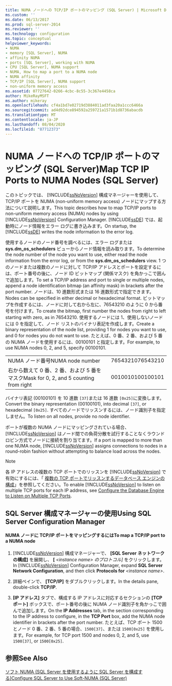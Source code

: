 ```yaml
---
title: NUMA ノードへの TCP/IP ポートのマッピング (SQL Server) | Microsoft Docs
ms.custom: ''
ms.date: 06/13/2017
ms.prod: sql-server-2014
ms.reviewer: ''
ms.technology: configuration
ms.topic: conceptual
helpviewer_keywords:
- NUMA
- memory [SQL Server], NUMA
- affinity NUMA
- ports [SQL Server], working with NUMA
- CPU [SQL Server], NUMA support
- NUMA, How to map a port to a NUMA node
- NUMA affinity
- TCP/IP [SQL Server], NUMA support
- non-uniform memory access
ms.assetid: 07727642-0266-4cbc-8c55-3c367e4458ca
author: MikeRayMSFT
ms.author: mikeray
ms.openlocfilehash: cf4a1bd7e02719d3884011ad3faa20a1ccc6466a
ms.sourcegitcommit: ad4d92dce894592a259721a1571b1d8736abacdb
ms.translationtype: MT
ms.contentlocale: ja-JP
ms.lasthandoff: 08/04/2020
ms.locfileid: "87712373"
---
```

# <a name="map-tcp-ip-ports-to-numa-nodes-sql-server"></a><span data-ttu-id="1b911-102">NUMA ノードへの TCP/IP ポートのマッピング (SQL Server)</span><span class="sxs-lookup"><span data-stu-id="1b911-102">Map TCP IP Ports to NUMA Nodes (SQL Server)</span></span>
  <span data-ttu-id="1b911-103">このトピックでは、 [!INCLUDE[ssNoVersion](../../includes/ssnoversion-md.md)] 構成マネージャーを使用して、TCP/IP ポートを NUMA (non-uniform memory access) ノードにマップする方法について説明します。</span><span class="sxs-lookup"><span data-stu-id="1b911-103">This topic describes how to map TCP/IP ports to non-uniform memory access (NUMA) nodes by using [!INCLUDE[ssNoVersion](../../includes/ssnoversion-md.md)] Configuration Manager.</span></span> <span data-ttu-id="1b911-104">[!INCLUDE[ssDE](../../includes/ssde-md.md)] では、起動時にノード情報をエラー ログに書き込みます。</span><span class="sxs-lookup"><span data-stu-id="1b911-104">On startup, the [!INCLUDE[ssDE](../../includes/ssde-md.md)] writes the node information to the error log.</span></span>  
  
 <span data-ttu-id="1b911-105">使用するノードのノード番号を調べるには、エラー ログまたは **sys.dm_os_schedulers** ビューからノード情報を読み取ります。</span><span class="sxs-lookup"><span data-stu-id="1b911-105">To determine the node number of the node you want to use, either read the node information from the error log, or from the **sys.dm_os_schedulers** view.</span></span> <span data-ttu-id="1b911-106">1 つのノードまたは複数のノードに対して TCP/IP アドレスとポートを設定するには、ポート番号の後に、ノード ID ビットマップ (関係マスク) を角かっこで囲んで追加します。</span><span class="sxs-lookup"><span data-stu-id="1b911-106">To set a TCP/IP address and port to single or multiple nodes, append a node identification bitmap (an affinity mask) in brackets after the port number.</span></span> <span data-ttu-id="1b911-107">ノードは、10 進数形式または 16 進数形式で指定できます。</span><span class="sxs-lookup"><span data-stu-id="1b911-107">Nodes can be specified in either decimal or hexadecimal format.</span></span> <span data-ttu-id="1b911-108">ビットマップを作成するには、ノードに対して右から左に、76543210 のように 0 から番号を付けます。</span><span class="sxs-lookup"><span data-stu-id="1b911-108">To create the bitmap, first number the nodes from right to left starting with zero, as in 76543210.</span></span> <span data-ttu-id="1b911-109">使用するノードには 1、使用しないノードには 0 を指定して、ノード リストのバイナリ表記を作成します。</span><span class="sxs-lookup"><span data-stu-id="1b911-109">Create a binary representation of the node list, providing 1 for nodes you want to use, and 0 for nodes you do not want to use.</span></span> <span data-ttu-id="1b911-110">たとえば、0 番、2 番、および 5 番の NUMA ノードを使用するには、00100101 と指定します。</span><span class="sxs-lookup"><span data-stu-id="1b911-110">For example, to use NUMA nodes 0, 2, and 5, specify 00100101.</span></span>  
  
|||  
|-|-|  
|<span data-ttu-id="1b911-111">NUMA ノード番号</span><span class="sxs-lookup"><span data-stu-id="1b911-111">NUMA node number</span></span>|<span data-ttu-id="1b911-112">76543210</span><span class="sxs-lookup"><span data-stu-id="1b911-112">76543210</span></span>|  
|<span data-ttu-id="1b911-113">右から数えて 0 番、2 番、および 5 番をマスク</span><span class="sxs-lookup"><span data-stu-id="1b911-113">Mask for 0, 2, and 5 counting from right</span></span>|<span data-ttu-id="1b911-114">00100101</span><span class="sxs-lookup"><span data-stu-id="1b911-114">00100101</span></span>|  
  
 <span data-ttu-id="1b911-115">バイナリ表記 (00100101) を 10 進数 `[37]`または 16 進数 `[0x25]`に変換します。</span><span class="sxs-lookup"><span data-stu-id="1b911-115">Convert the binary representation (00100101), into decimal `[37]`, or hexadecimal `[0x25]`.</span></span> <span data-ttu-id="1b911-116">すべてのノードでリッスンするには、ノード識別子を指定しません。</span><span class="sxs-lookup"><span data-stu-id="1b911-116">To listen on all nodes, provide no node identifier.</span></span>  
  
 <span data-ttu-id="1b911-117">ポートが複数の NUMA ノードにマッピングされている場合、 [!INCLUDE[ssNoVersion](../../includes/ssnoversion-md.md)] はノード間での負荷分散を試行することなくラウンド ロビン方式でノードに接続を割り当てます。</span><span class="sxs-lookup"><span data-stu-id="1b911-117">If a port is mapped to more than one NUMA node, [!INCLUDE[ssNoVersion](../../includes/ssnoversion-md.md)] assigns connections to nodes in a round-robin fashion without attempting to balance load across the nodes.</span></span>  
  
> [!NOTE]  
>  <span data-ttu-id="1b911-118">各 IP アドレスの複数の TCP ポートでのリッスンを [!INCLUDE[ssNoVersion](../../includes/ssnoversion-md.md)] で有効にするには、「 [複数の TCP ポートでリッスンするデータベース エンジンの構成](configure-the-database-engine-to-listen-on-multiple-tcp-ports.md)」を参照してください。</span><span class="sxs-lookup"><span data-stu-id="1b911-118">To enable [!INCLUDE[ssNoVersion](../../includes/ssnoversion-md.md)] to listen on multiple TCP ports for each IP address, see [Configure the Database Engine to Listen on Multiple TCP Ports](configure-the-database-engine-to-listen-on-multiple-tcp-ports.md).</span></span>  
  
##  <a name="using-sql-server-configuration-manager"></a><a name="SSMSProcedure"></a> <span data-ttu-id="1b911-119">SQL Server 構成マネージャーの使用</span><span class="sxs-lookup"><span data-stu-id="1b911-119">Using SQL Server Configuration Manager</span></span>  
  
#### <a name="to-map-a-tcpip-port-to-a-numa-node"></a><span data-ttu-id="1b911-120">NUMA ノードに TCP/IP ポートをマッピングするには</span><span class="sxs-lookup"><span data-stu-id="1b911-120">To map a TCP/IP port to a NUMA node</span></span>  
  
1.  <span data-ttu-id="1b911-121">[!INCLUDE[ssNoVersion](../../includes/ssnoversion-md.md)] 構成マネージャーで、 **[SQL Server ネットワークの構成]** を展開し、 **[** *\<instance name> のプロトコル]* をクリックします。</span><span class="sxs-lookup"><span data-stu-id="1b911-121">In [!INCLUDE[ssNoVersion](../../includes/ssnoversion-md.md)] Configuration Manager, expand **SQL Server Network Configuration**, and then click **Protocols for** *\<instance name>*.</span></span>  
  
2.  <span data-ttu-id="1b911-122">詳細ペインで、 **[TCP/IP]** をダブルクリックします。</span><span class="sxs-lookup"><span data-stu-id="1b911-122">In the details pane, double-click **TCP/IP**.</span></span>  
  
3.  <span data-ttu-id="1b911-123">**[IP アドレス]** タブで、構成する IP アドレスに対応するセクションの **[TCP ポート]** ボックスで、ポート番号の後に NUMA ノード識別子を角かっこで囲んで追加します。</span><span class="sxs-lookup"><span data-stu-id="1b911-123">On the **IP Addresses** tab, in the section corresponding to the IP address to configure, in the **TCP Port** box, add the NUMA node identifier in brackets after the port number.</span></span> <span data-ttu-id="1b911-124">たとえば、TCP ポート 1500 とノード 0 番、2 番、5 番の場合、`1500[37]`、または `1500[0x25]` を使用します。</span><span class="sxs-lookup"><span data-stu-id="1b911-124">For example, for TCP port 1500 and nodes 0, 2, and 5, use `1500[37]`, or `1500[0x25]`.</span></span>  
  
## <a name="see-also"></a><span data-ttu-id="1b911-125">参照</span><span class="sxs-lookup"><span data-stu-id="1b911-125">See Also</span></span>  
 [<span data-ttu-id="1b911-126">ソフト NUMA &#40;SQL Server を使用するように SQL Server を構成する&#41;</span><span class="sxs-lookup"><span data-stu-id="1b911-126">Configure SQL Server to Use Soft-NUMA &#40;SQL Server&#41;</span></span>](soft-numa-sql-server.md)  
  
  
